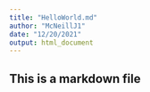 ```yaml
---
title: "HelloWorld.md"
author: "McNeillJ1"
date: "12/20/2021"
output: html_document
---
```


## This is a markdown file
